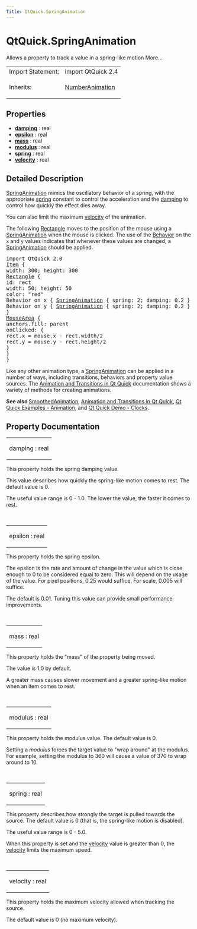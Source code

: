 ```yaml
---
Title: QtQuick.SpringAnimation
---
```


# QtQuick.SpringAnimation

<span class="subtitle"></span>
<!-- $$$SpringAnimation-brief -->
<p>Allows a property to track a value in a spring-like motion More...</p>
<!-- @@@SpringAnimation -->
<table class="alignedsummary">
<tr><td class="memItemLeft rightAlign topAlign"> Import Statement:</td><td class="memItemRight bottomAlign"> import QtQuick 2.4</td></tr><tr><td class="memItemLeft rightAlign topAlign"> Inherits:</td><td class="memItemRight bottomAlign"> <p><a href="QtQuick.NumberAnimation.md">NumberAnimation</a></p>
</td></tr></table><ul>
</ul>
<h2 id="properties">Properties</h2>
<ul>
<li class="fn"><b><b><a href="#damping-prop">damping</a></b></b> : real</li>
<li class="fn"><b><b><a href="#epsilon-prop">epsilon</a></b></b> : real</li>
<li class="fn"><b><b><a href="#mass-prop">mass</a></b></b> : real</li>
<li class="fn"><b><b><a href="#modulus-prop">modulus</a></b></b> : real</li>
<li class="fn"><b><b><a href="#spring-prop">spring</a></b></b> : real</li>
<li class="fn"><b><b><a href="#velocity-prop">velocity</a></b></b> : real</li>
</ul>
<!-- $$$SpringAnimation-description -->
<h2 id="details">Detailed Description</h2>
</p>
<p><a href="index.html">SpringAnimation</a> mimics the oscillatory behavior of a spring, with the appropriate <a href="#spring-prop">spring</a> constant to control the acceleration and the <a href="#damping-prop">damping</a> to control how quickly the effect dies away.</p>
<p>You can also limit the maximum <a href="#velocity-prop">velocity</a> of the animation.</p>
<p>The following <a href="QtQuick.Rectangle.md">Rectangle</a> moves to the position of the mouse using a <a href="index.html">SpringAnimation</a> when the mouse is clicked. The use of the <a href="QtQuick.Behavior.md">Behavior</a> on the <code>x</code> and <code>y</code> values indicates that whenever these values are changed, a <a href="index.html">SpringAnimation</a> should be applied.</p>
<pre class="qml">import QtQuick 2.0
<span class="type"><a href="QtQuick.Item.md">Item</a></span> {
<span class="name">width</span>: <span class="number">300</span>; <span class="name">height</span>: <span class="number">300</span>
<span class="type"><a href="QtQuick.Rectangle.md">Rectangle</a></span> {
<span class="name">id</span>: <span class="name">rect</span>
<span class="name">width</span>: <span class="number">50</span>; <span class="name">height</span>: <span class="number">50</span>
<span class="name">color</span>: <span class="string">&quot;red&quot;</span>
Behavior on <span class="name">x</span> { <span class="type"><a href="index.html">SpringAnimation</a></span> { <span class="name">spring</span>: <span class="number">2</span>; <span class="name">damping</span>: <span class="number">0.2</span> } }
Behavior on <span class="name">y</span> { <span class="type"><a href="index.html">SpringAnimation</a></span> { <span class="name">spring</span>: <span class="number">2</span>; <span class="name">damping</span>: <span class="number">0.2</span> } }
}
<span class="type"><a href="QtQuick.MouseArea.md">MouseArea</a></span> {
<span class="name">anchors</span>.fill: <span class="name">parent</span>
<span class="name">onClicked</span>: {
<span class="name">rect</span>.<span class="name">x</span> <span class="operator">=</span> <span class="name">mouse</span>.<span class="name">x</span> <span class="operator">-</span> <span class="name">rect</span>.<span class="name">width</span><span class="operator">/</span><span class="number">2</span>
<span class="name">rect</span>.<span class="name">y</span> <span class="operator">=</span> <span class="name">mouse</span>.<span class="name">y</span> <span class="operator">-</span> <span class="name">rect</span>.<span class="name">height</span><span class="operator">/</span><span class="number">2</span>
}
}
}</pre>
<p>Like any other animation type, a <a href="index.html">SpringAnimation</a> can be applied in a number of ways, including transitions, behaviors and property value sources. The <a href="QtQuick.qtquick-statesanimations-animations.md">Animation and Transitions in Qt Quick</a> documentation shows a variety of methods for creating animations.</p>
<p><b>See also </b><a href="QtQuick.SmoothedAnimation.md">SmoothedAnimation</a>, <a href="QtQuick.qtquick-statesanimations-animations.md">Animation and Transitions in Qt Quick</a>, <a href="QtQuick.animation.md">Qt Quick Examples - Animation</a>, and <a href="QtQuick.demos-clocks.md">Qt Quick Demo - Clocks</a>.</p>
<!-- @@@SpringAnimation -->
<h2>Property Documentation</h2>
<!-- $$$damping -->
<table class="qmlname"><tr valign="top" id="damping-prop"><td class="tblQmlPropNode"><p><span class="name">damping</span> : <span class="type">real</span></p></td></tr></table><p>This property holds the spring damping value.</p>
<p>This value describes how quickly the spring-like motion comes to rest. The default value is 0.</p>
<p>The useful value range is 0 - 1.0&#x2e; The lower the value, the faster it comes to rest.</p>
<!-- @@@damping -->
<br/>
<!-- $$$epsilon -->
<table class="qmlname"><tr valign="top" id="epsilon-prop"><td class="tblQmlPropNode"><p><span class="name">epsilon</span> : <span class="type">real</span></p></td></tr></table><p>This property holds the spring epsilon.</p>
<p>The epsilon is the rate and amount of change in the value which is close enough to 0 to be considered equal to zero. This will depend on the usage of the value. For pixel positions, 0.25 would suffice. For scale, 0.005 will suffice.</p>
<p>The default is 0.01. Tuning this value can provide small performance improvements.</p>
<!-- @@@epsilon -->
<br/>
<!-- $$$mass -->
<table class="qmlname"><tr valign="top" id="mass-prop"><td class="tblQmlPropNode"><p><span class="name">mass</span> : <span class="type">real</span></p></td></tr></table><p>This property holds the &quot;mass&quot; of the property being moved.</p>
<p>The value is 1.0 by default.</p>
<p>A greater mass causes slower movement and a greater spring-like motion when an item comes to rest.</p>
<!-- @@@mass -->
<br/>
<!-- $$$modulus -->
<table class="qmlname"><tr valign="top" id="modulus-prop"><td class="tblQmlPropNode"><p><span class="name">modulus</span> : <span class="type">real</span></p></td></tr></table><p>This property holds the modulus value. The default value is 0.</p>
<p>Setting a <i>modulus</i> forces the target value to &quot;wrap around&quot; at the modulus. For example, setting the modulus to 360 will cause a value of 370 to wrap around to 10.</p>
<!-- @@@modulus -->
<br/>
<!-- $$$spring -->
<table class="qmlname"><tr valign="top" id="spring-prop"><td class="tblQmlPropNode"><p><span class="name">spring</span> : <span class="type">real</span></p></td></tr></table><p>This property describes how strongly the target is pulled towards the source. The default value is 0 (that is, the spring-like motion is disabled).</p>
<p>The useful value range is 0 - 5.0&#x2e;</p>
<p>When this property is set and the <a href="#velocity-prop">velocity</a> value is greater than 0, the <a href="#velocity-prop">velocity</a> limits the maximum speed.</p>
<!-- @@@spring -->
<br/>
<!-- $$$velocity -->
<table class="qmlname"><tr valign="top" id="velocity-prop"><td class="tblQmlPropNode"><p><span class="name">velocity</span> : <span class="type">real</span></p></td></tr></table><p>This property holds the maximum velocity allowed when tracking the source.</p>
<p>The default value is 0 (no maximum velocity).</p>
<!-- @@@velocity -->
<br/>

